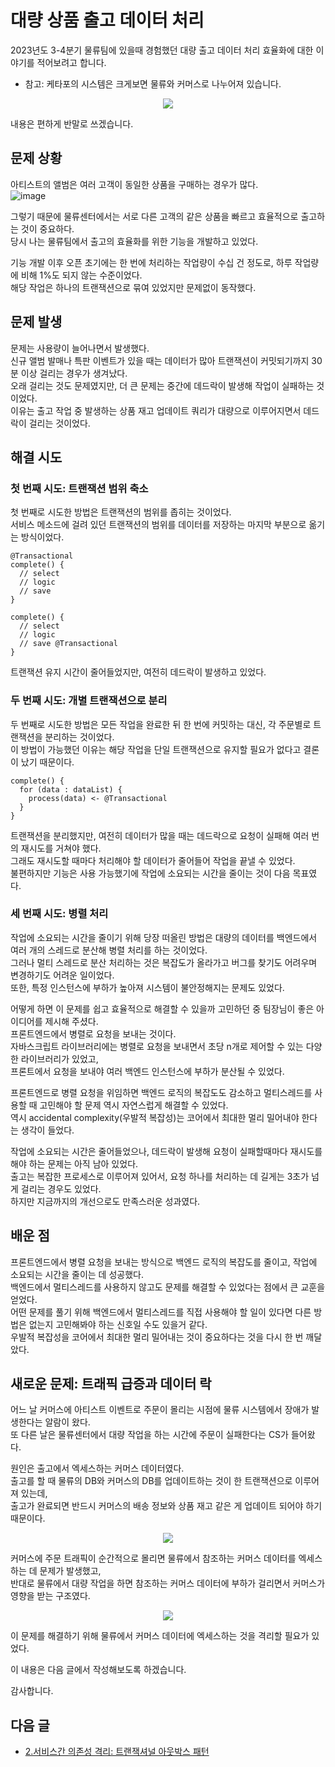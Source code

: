 # 대량 상품 출고 데이터 처리

2023년도 3-4분기 물류팀에 있을때 경험했던 대량 출고 데이터 처리 효율화에 대한 이야기를 적어보려고 합니다.

- 참고: 케타포의 시스템은 크게보면 물류와 커머스로 나누어져 있습니다.
<p align="center"><img src="https://github.com/ejoongseok/blog/assets/99948743/a46ea89c-5413-42ca-bd5e-7c6604a3c84a"></img></p>

내용은 편하게 반말로 쓰겠습니다.
## 문제 상황
아티스트의 앨범은 여러 고객이 동일한 상품을 구매하는 경우가 많다.   
![image](https://github.com/ejoongseok/blog/assets/99948743/7e9ea6ee-88a3-4860-85ab-14d07cc1bf58)

그렇기 때문에 물류센터에서는 서로 다른 고객의 같은 상품을 빠르고 효율적으로 출고하는 것이 중요하다.   
당시 나는 물류팀에서 출고의 효율화를 위한 기능을 개발하고 있었다.

기능 개발 이후 오픈 초기에는 한 번에 처리하는 작업량이 수십 건 정도로, 하루 작업량에 비해 1%도 되지 않는 수준이었다.   
해당 작업은 하나의 트랜잭션으로 묶여 있었지만 문제없이 동작했다.

## 문제 발생
문제는 사용량이 늘어나면서 발생했다.   
신규 앨범 발매나 특판 이벤트가 있을 때는 데이터가 많아 트랜잭션이 커밋되기까지 30분 이상 걸리는 경우가 생겨났다.   
오래 걸리는 것도 문제였지만, 더 큰 문제는 중간에 데드락이 발생해 작업이 실패하는 것이었다.   
이유는 출고 작업 중 발생하는 상품 재고 업데이트 쿼리가 대량으로 이루어지면서 데드락이 걸리는 것이었다.  

## 해결 시도
### 첫 번째 시도: 트랜잭션 범위 축소  
첫 번째로 시도한 방법은 트랜잭션의 범위를 좁히는 것이었다.   
서비스 메소드에 걸려 있던 트랜잭션의 범위를 데이터를 저장하는 마지막 부분으로 옮기는 방식이었다.   
```
@Transactional
complete() {
  // select
  // logic
  // save
}

complete() {
  // select
  // logic
  // save @Transactional
}
```
트랜잭션 유지 시간이 줄어들었지만, 여전히 데드락이 발생하고 있었다.  

### 두 번째 시도: 개별 트랜잭션으로 분리
두 번째로 시도한 방법은 모든 작업을 완료한 뒤 한 번에 커밋하는 대신, 각 주문별로 트랜잭션을 분리하는 것이었다.   
이 방법이 가능했던 이유는 해당 작업을 단일 트랜잭션으로 유지할 필요가 없다고 결론이 났기 때문이다.  

```
complete() {
  for (data : dataList) {
    process(data) <- @Transactional
  }
}
```

트랜잭션을 분리했지만, 여전히 데이터가 많을 때는 데드락으로 요청이 실패해 여러 번의 재시도를 거쳐야 했다.   
그래도 재시도할 때마다 처리해야 할 데이터가 줄어들어 작업을 끝낼 수 있었다.   
불편하지만 기능은 사용 가능했기에 작업에 소요되는 시간을 줄이는 것이 다음 목표였다.  

### 세 번째 시도: 병렬 처리
작업에 소요되는 시간을 줄이기 위해 당장 떠올린 방법은 대량의 데이터를 백엔드에서 여러 개의 스레드로 분산해 병렬 처리를 하는 것이었다.   
그러나 멀티 스레드로 분산 처리하는 것은 복잡도가 올라가고 버그를 찾기도 어려우며 변경하기도 어려운 일이었다.   
또한, 특정 인스턴스에 부하가 높아져 시스템이 불안정해지는 문제도 있었다.  

어떻게 하면 이 문제를 쉽고 효율적으로 해결할 수 있을까 고민하던 중 팀장님이 좋은 아이디어를 제시해 주셨다.   
프론트엔드에서 병렬로 요청을 보내는 것이다.   
자바스크립트 라이브러리에는 병렬로 요청을 보내면서 초당 n개로 제어할 수 있는 다양한 라이브러리가 있었고,  
프론트에서 요청을 보내야 여러 백엔드 인스턴스에 부하가 분산될 수 있었다.  

프론트엔드로 병렬 요청을 위임하면 백엔드 로직의 복잡도도 감소하고 멀티스레드를 사용할 때 고민해야 할 문제 역시 자연스럽게 해결할 수 있었다.   
역시 accidental complexity(우발적 복잡성)는 코어에서 최대한 멀리 밀어내야 한다는 생각이 들었다.

작업에 소요되는 시간은 줄어들었으나, 데드락이 발생해 요청이 실패할때마다 재시도를 해야 하는 문제는 아직 남아 있었다.   
출고는 복잡한 프로세스로 이루어져 있어서, 요청 하나를 처리하는 데 길게는 3초가 넘게 걸리는 경우도 있었다.   
하지만 지금까지의 개선으로도 만족스러운 성과였다.

## 배운 점
프론트엔드에서 병렬 요청을 보내는 방식으로 백엔드 로직의 복잡도를 줄이고, 작업에 소요되는 시간을 줄이는 데 성공했다.   
백엔드에서 멀티스레드를 사용하지 않고도 문제를 해결할 수 있었다는 점에서 큰 교훈을 얻었다.   
어떤 문제를 풀기 위해 백엔드에서 멀티스레드를 직접 사용해야 할 일이 있다면 다른 방법은 없는지 고민해봐야 하는 신호일 수도 있을거 같다.  
우발적 복잡성을 코어에서 최대한 멀리 밀어내는 것이 중요하다는 것을 다시 한 번 깨달았다.

## 새로운 문제: 트래픽 급증과 데이터 락
어느 날 커머스에 아티스트 이벤트로 주문이 몰리는 시점에 물류 시스템에서 장애가 발생한다는 알람이 왔다.   
또 다른 날은 물류센터에서 대량 작업을 하는 시간에 주문이 실패한다는 CS가 들어왔다.  

원인은 출고에서 엑세스하는 커머스 데이터였다.   
출고를 할 때 물류의 DB와 커머스의 DB를 업데이트하는 것이 한 트랜잭션으로 이루어져 있는데,   
출고가 완료되면 반드시 커머스의 배송 정보와 상품 재고 같은 게 업데이트 되어야 하기 때문이다.  

<p align="center"><img src="https://github.com/ejoongseok/blog/assets/99948743/1bdc925a-0110-46f2-985e-9722f03d92b0"></img></p>

커머스에 주문 트래픽이 순간적으로 몰리면 물류에서 참조하는 커머스 데이터를 엑세스하는 데 문제가 발생했고,   
반대로 물류에서 대량 작업을 하면 참조하는 커머스 데이터에 부하가 걸리면서 커머스가 영향을 받는 구조였다.  

<p align="center"><img src="https://github.com/ejoongseok/blog/assets/99948743/57b00d6d-1080-4341-a63e-09e9ad953f92"></img></p>

이 문제를 해결하기 위해 물류에서 커머스 데이터에 엑세스하는 것을 격리할 필요가 있었다.

이 내용은 다음 글에서 작성해보도록 하겠습니다.

감사합니다.

## 다음 글
- [2.서비스간 의존성 격리: 트랜잭셔널 아웃박스 패턴]()
